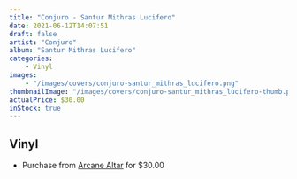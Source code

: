 ```yaml
---
title: "Conjuro - Santur Mithras Lucifero"
date: 2021-06-12T14:07:51
draft: false
artist: "Conjuro"
album: "Santur Mithras Lucifero"
categories:
    - Vinyl
images:
    - "/images/covers/conjuro-santur_mithras_lucifero.png"
thumbnailImage: "/images/covers/conjuro-santur_mithras_lucifero-thumb.png"
actualPrice: $30.00
inStock: true
---
```


## Vinyl
* Purchase from [Arcane Altar](https://arcanealtar.bigcartel.com/product/conjuro-santur-mithras-lucifero-12-lp) for $30.00
